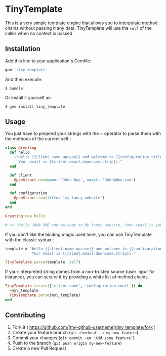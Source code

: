 # TinyTemplate

This is a very simple template engine that allows you to interpolate method chains without passing it any data. TinyTemplate will use the `self` of the caller when no context is passed.

## Installation

Add this line to your application's Gemfile:

```ruby
gem 'tiny_template'
```

And then execute:

    $ bundle

Or install it yourself as:

    $ gem install tiny_template

## Usage

You just have to prepend your strings with the ~ operator to parse them with the methods of the current self :

```ruby
class Greeting
  def hello
    ~"Hello {{client.name.upcase}} and welcome to {{configuration.title.capitalize}}.
      Your email is {{client.email.downcase.strip}}."
  end

  def client
    OpenStruct.new(name: 'John Doe', email: 'John@doe.com')
  end

  def configuration
    OpenStruct.new(title: 'my fancy website')
  end
end

Greeting.new.hello

# => "Hello JOHN DOE and welcome to My fancy website. Your email is john@doe.com."
```



If you don't like the binding magic used here, you can use TinyTemplate with the classic syntax :

```ruby
template = "Hello {{client.name.upcase}} and welcome to {{configuration.title.capitalize}}.
            Your email is {{client.email.downcase.strip}}."

TinyTemplate.parse(template, self)
````

If your interpreted string comes from a non-trusted source (user inpur for instance), you can secure it by providing a white list of method chains.

```ruby
TinyTemplate.secure(['client.name', 'configuration.email']) do
  ~my\_template
  TinyTemplate.parse(my\_template)
end
````

## Contributing

1. Fork it ( https://github.com/[my-github-username]/tiny_template/fork )
2. Create your feature branch (`git checkout -b my-new-feature`)
3. Commit your changes (`git commit -am 'Add some feature'`)
4. Push to the branch (`git push origin my-new-feature`)
5. Create a new Pull Request

